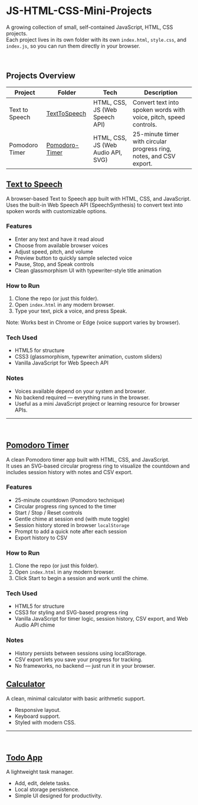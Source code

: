# JS-HTML-CSS-Mini-Projects

A growing collection of small, self-contained JavaScript, HTML, CSS projects.  
Each project lives in its own folder with its own `index.html`, `style.css`, and `index.js`, so you can run them directly in your browser.

<br>

##  Projects Overview

| Project | Folder | Tech | Description |
|---------|--------|------|-------------|
| Text to Speech | [TextToSpeech](./TextToSpeech) | HTML, CSS, JS (Web Speech API) | Convert text into spoken words with voice, pitch, speed controls. |
| Pomodoro Timer | [Pomodoro-Timer](./Pomodoro-Timer) | HTML, CSS, JS (Web Audio API, SVG) | 25-minute timer with circular progress ring, notes, and CSV export. |



## [Text to Speech](./TextToSpeech)

A browser-based Text to Speech app built with HTML, CSS, and JavaScript.  
Uses the built-in Web Speech API (SpeechSynthesis) to convert text into spoken words with customizable options.

### Features
- Enter any text and have it read aloud  
- Choose from available browser voices  
- Adjust speed, pitch, and volume  
- Preview button to quickly sample selected voice  
- Pause, Stop, and Speak controls  
- Clean glassmorphism UI with typewriter-style title animation  

### How to Run
1. Clone the repo (or just this folder).  
2. Open `index.html` in any modern browser.  
3. Type your text, pick a voice, and press Speak.  

Note: Works best in Chrome or Edge (voice support varies by browser).  

### Tech Used
- HTML5 for structure  
- CSS3 (glassmorphism, typewriter animation, custom sliders)  
- Vanilla JavaScript for Web Speech API  

### Notes
- Voices available depend on your system and browser.  
- No backend required — everything runs in the browser.  
- Useful as a mini JavaScript project or learning resource for browser APIs.
  
---

<br>

## [Pomodoro Timer](./Pomodoro-Timer)

A clean Pomodoro timer app built with HTML, CSS, and JavaScript.  
It uses an SVG-based circular progress ring to visualize the countdown and includes session history with notes and CSV export.

### Features
- 25-minute countdown (Pomodoro technique)  
- Circular progress ring synced to the timer  
- Start / Stop / Reset controls  
- Gentle chime at session end (with mute toggle)  
- Session history stored in browser `localStorage`  
- Prompt to add a quick note after each session  
- Export history to CSV  

### How to Run
1. Clone the repo (or just this folder).  
2. Open `index.html` in any modern browser.  
3. Click Start to begin a session and work until the chime.  

### Tech Used
- HTML5 for structure  
- CSS3 for styling and SVG-based progress ring  
- Vanilla JavaScript for timer logic, session history, CSV export, and Web Audio API chime  

### Notes
- History persists between sessions using localStorage.  
- CSV export lets you save your progress for tracking.  
- No frameworks, no backend — just run it in your browser.

## [Calculator](./Calculator)
A clean, minimal calculator with basic arithmetic support.  
- Responsive layout.  
- Keyboard support.  
- Styled with modern CSS.  

---

<br>


## [Todo App](./TodoApp)
A lightweight task manager.  
- Add, edit, delete tasks.  
- Local storage persistence.  
- Simple UI designed for productivity.  


<br>

